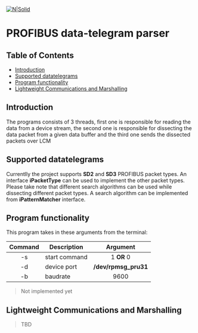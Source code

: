 [![N|Solid](https://www.hahn-schickard.de/typo3conf/ext/hsg_hsg_de/Resources/Public/Images/logo.png)](https://www.hahn-schickard.de/)

# PROFIBUS data-telegram parser 

## Table of Contents
 - [Introduction](#introduction)
 - [Supported datatelegrams](#supported-datatelegrams) 
 - [Program functionality](#program-functionality)
 - [Lightweight Communications and Marshalling](#lightweight-communications-and-marshalling)

## Introduction 

The programs consists of 3 threads, first one is responsible for reading the data from a device stream, the second one is responsible for dissecting the data packet from a given data buffer and the third one sends the dissected packets over LCM

## Supported datatelegrams 

Currentlly the project supports __SD2__ and __SD3__ PROFIBUS packet types. An interface __iPacketType__ can be used to implement the other packet types. Please take note that different search algorithms can be used while dissecting different packet types. A search algorithm can be implemented from __iPatternMatcher__ interface.

## Program functionality 

This program takes in these arguments from the terminal: 

| Command | Description       | Argument 			  | 
| :-----------: | ------------------- | :---------------------: 	|
| -s               | start command | 1  **OR**  0             	  |
| -d               | device port       | __/dev/rpmsg_pru31__ |
| -b		    | baudrate	        | 9600				  |

> Not implemented yet

## Lightweight Communications and Marshalling 

> TBD
